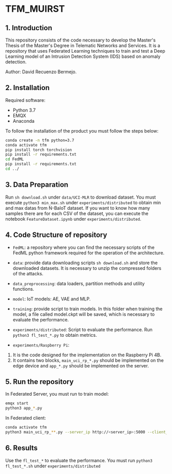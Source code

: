 # TFM_MUIRST

## 1. Introduction

This repository consists of the code necessary to develop the Master's Thesis of the Master's Degree in Telematic Networks and Services. It is a repository that uses Federated Learning techniques to train and test a Deep Learning model of an Intrusion Detection System (IDS) based on anomaly detection.

Author: David Recuenzo Bermejo.

## 2. Installation

Required software:

- Python 3.7
- EMQX
- Anaconda

To follow the installation of the product you must follow the steps below:

```bash
conda create -n tfm python=3.7
conda activate tfm
pip install torch torchvision
pip install -r requirements.txt 
cd FedML
pip install -r requirements.txt
cd ../
```

## 3. Data Preparation

Run `sh download.sh` under `data/UCI-MLR` to download dataset.
You must execute `python3 min_max.sh` under `experiments/distributed` to obtain min and max datas from N-BaIoT dataset.
If you want to know how many samples there are for each CSV of the dataset, you can execute the notebook `FeatureDataset.ipynb` under `experiments/distributed`.


## 4. Code Structure of repository

- `FedML`: a repository where you can find the necessary scripts of the FedML python framework required for the operation of the architecture.

- `data`: provide data downloading scripts `sh download.sh` and store the downloaded datasets. It is necessary to unzip the compressed folders of the attacks.

- `data_preprocessing`: data loaders, partition methods and utility functions.

- `model`: IoT models: AE, VAE and MLP.

- `training`: provide script to train models. In this folder when training the model, a file called model.ckpt will be saved, which is necessary to evaluate the performance.

- `experiments/distributed`: Script to evaluate the performance. Run `python3 fl_test_*.py` to obtain metrics.

- `experiments/Raspberry Pi`: 
1. It is the code designed for the implementation on the Raspberry Pi 4B.
2. It contains two blocks, `main_uci_rp_*.py` should be implemented on the edge device and `app_*.py` should be implemented on the server.

## 5. Run the repository

In Federated Server, you must run to train model:

```bash
emqx start
python3 app_*.py
```

In Federated client:

```bash
conda activate tfm
python3 main_uci_rp_**.py --server_ip http://<server_ip>:5000 --client_uuid <uuid_of_client>
```

## 6. Results

Use the `fl_test_*` to evaluate the performance. You must run `python3 fl_test_*.sh` under `experiments/distributed`